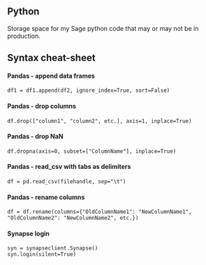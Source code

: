 ## Python

Storage space for my Sage python code that may or may not be in production.

## Syntax cheat-sheet

#### Pandas - append data frames
    df1 = df1.append(df2, ignore_index=True, sort=False)

#### Pandas - drop columns
    df.drop(["column1", "column2", etc.], axis=1, inplace=True)

#### Pandas - drop NaN
    df.dropna(axis=0, subset=["ColumnName"], inplace=True)

#### Pandas - read_csv with tabs as delimiters
    df = pd.read_csv(filehandle, sep="\t")

#### Pandas - rename columns
    df = df.rename(columns={"OldColumnName1": "NewColumnName1", "OldColumnName2": "NewColumnName2", etc.})

#### Synapse login
    syn = synapseclient.Synapse()
    syn.login(silent=True)
